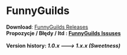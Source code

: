 FunnyGuilds
===========

<b>Download</b>: <a href="https://github.com/Dzikoysk/FunnyGuilds/releases/">FunnyGuilds Releases</a>
<br>
<b>Propozycje / Błędy / Itd : <a href="https://github.com/Dzikoysk/FunnyGuilds/issues">FunnyGuilds Issuses</a>
<br>
<br>
<b>Version history</b>: <i>1.0.x ---> 1.x.x (Sweetness)</i>
